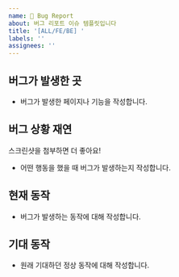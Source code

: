 ```yaml
---
name: 🐛 Bug Report
about: 버그 리포트 이슈 템플릿입니다
title: '[ALL/FE/BE] '
labels: ''
assignees: ''
---
```


## 버그가 발생한 곳

- 버그가 발생한 페이지나 기능을 작성합니다.

## 버그 상황 재연

스크린샷을 첨부하면 더 좋아요!

- 어떤 행동을 했을 때 버그가 발생하는지 작성합니다.

## 현재 동작

- 버그가 발생하는 동작에 대해 작성합니다.

## 기대 동작

- 원래 기대하던 정상 동작에 대해 작성합니다.
